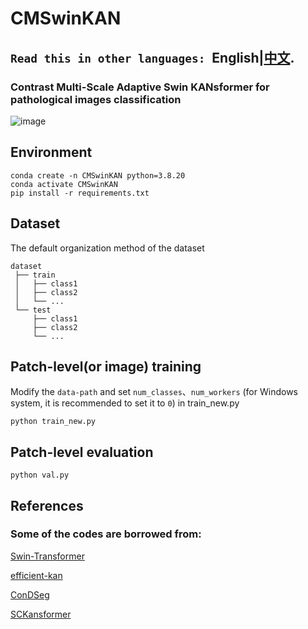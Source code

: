 CMSwinKAN
=========
**``Read this in other languages: ``English|[中文](README_zh.md).**
--------
### Contrast Multi-Scale Adaptive Swin KANsformer for pathological images classification
![image](https://github.com/user-attachments/assets/e374c837-91f7-4d56-9799-2116da9523e7)

## Environment

    conda create -n CMSwinKAN python=3.8.20
    conda activate CMSwinKAN
    pip install -r requirements.txt

## Dataset
The default organization method of the dataset<br>

    dataset  
     ├── train
     │   ├── class1 
     │   ├── class2  
     │   └── ... 
     └── test
         ├── class1
         ├── class2
         └── ...
## Patch-level(or image) training
Modify the `data-path` and set `num_classes`、`num_workers` (for Windows system, it is recommended to set it to `0`) in train_new.py<br>

    python train_new.py

## Patch-level evaluation

    python val.py
  
## References
### Some of the codes are borrowed from:

[Swin-Transformer](https://github.com/microsoft/Swin-Transformer)

[efficient-kan](https://github.com/Blealtan/efficient-kan)

[ConDSeg](https://github.com/Mengqi-Lei/ConDSeg)

[SCKansformer](https://github.com/JustlfC03/SCKansformer)
